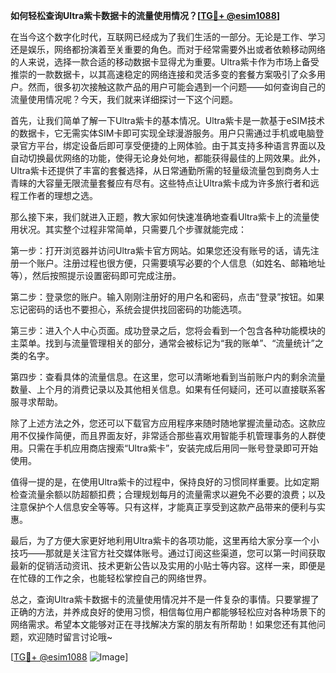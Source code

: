 **如何轻松查询Ultra紫卡数据卡的流量使用情况？[[TG💪+ @esim1088](https://t.me/s/esim1088)]**

在当今这个数字化时代，互联网已经成为了我们生活的一部分。无论是工作、学习还是娱乐，网络都扮演着至关重要的角色。而对于经常需要外出或者依赖移动网络的人来说，选择一款合适的移动数据卡显得尤为重要。Ultra紫卡作为市场上备受推崇的一款数据卡，以其高速稳定的网络连接和灵活多变的套餐方案吸引了众多用户。然而，很多初次接触这款产品的用户可能会遇到一个问题——如何查询自己的流量使用情况呢？今天，我们就来详细探讨一下这个问题。

首先，让我们简单了解一下Ultra紫卡的基本情况。Ultra紫卡是一款基于eSIM技术的数据卡，它无需实体SIM卡即可实现全球漫游服务。用户只需通过手机或电脑登录官方平台，绑定设备后即可享受便捷的上网体验。由于其支持多种语言界面以及自动切换最优网络的功能，使得无论身处何地，都能获得最佳的上网效果。此外，Ultra紫卡还提供了丰富的套餐选择，从日常通勤所需的轻量级流量包到商务人士青睐的大容量无限流量套餐应有尽有。这些特点让Ultra紫卡成为许多旅行者和远程工作者的理想之选。

那么接下来，我们就进入正题，教大家如何快速准确地查看Ultra紫卡上的流量使用状况。其实整个过程非常简单，只需要几个步骤就能完成：

第一步：打开浏览器并访问Ultra紫卡官方网站。如果您还没有账号的话，请先注册一个账户。注册过程也很方便，只需要填写必要的个人信息（如姓名、邮箱地址等），然后按照提示设置密码即可完成注册。

第二步：登录您的账户。输入刚刚注册好的用户名和密码，点击“登录”按钮。如果忘记密码的话也不要担心，系统会提供找回密码的功能选项。

第三步：进入个人中心页面。成功登录之后，您将会看到一个包含各种功能模块的主菜单。找到与流量管理相关的部分，通常会被标记为“我的账单”、“流量统计”之类的名字。

第四步：查看具体的流量信息。在这里，您可以清晰地看到当前账户内的剩余流量数量、上个月的消费记录以及其他相关信息。如果有任何疑问，还可以直接联系客服寻求帮助。

除了上述方法之外，您还可以下载官方应用程序来随时随地掌握流量动态。这款应用不仅操作简便，而且界面友好，非常适合那些喜欢用智能手机管理事务的人群使用。只需在手机应用商店搜索“Ultra紫卡”，安装完成后用同一账号登录即可开始使用。

值得一提的是，在使用Ultra紫卡的过程中，保持良好的习惯同样重要。比如定期检查流量余额以防超额扣费；合理规划每月的流量需求以避免不必要的浪费；以及注意保护个人信息安全等等。只有这样，才能真正享受到这款产品带来的便利与实惠。

最后，为了方便大家更好地利用Ultra紫卡的各项功能，这里再给大家分享一个小技巧——那就是关注官方社交媒体账号。通过订阅这些渠道，您可以第一时间获取最新的促销活动资讯、技术更新公告以及实用的小贴士等内容。这样一来，即便是在忙碌的工作之余，也能轻松掌控自己的网络世界。

总之，查询Ultra紫卡数据卡的流量使用情况并不是一件复杂的事情。只要掌握了正确的方法，并养成良好的使用习惯，相信每位用户都能够轻松应对各种场景下的网络需求。希望本文能够对正在寻找解决方案的朋友有所帮助！如果您还有其他问题，欢迎随时留言讨论哦~

[[TG💪+ @esim1088](https://t.me/s/esim1088) ![Image](https://i.postimg.cc/4NQfJmqS/Snipaste-2025-05-13-00-14-12.png)]